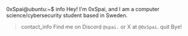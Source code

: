 0xSpai@ubuntu:~$ info
Hey! I'm 0xSpai, and I am a computer science/cybersecurity student based in Sweden.
> contact_info
Find me on Discord `@spai.` or X at `@0xSpai`.
> quit
Bye!
